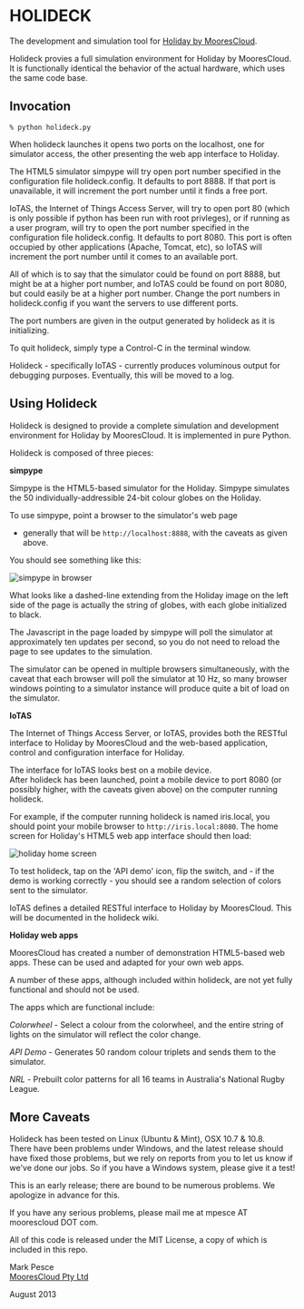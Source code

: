 HOLIDECK
========

The development and simulation tool for [Holiday by MooresCloud](http://holiday.moorescloud.com).

Holideck provies a full simulation environment for Holiday by MooresCloud.
It is functionally identical the behavior of the actual hardware, which
uses the same code base.

Invocation
----------

`% python holideck.py`

When holideck launches it opens two ports on the localhost, one for 
simulator access, the other presenting the web app interface to Holiday. 

The HTML5 simulator simpype will try open port number specified
in the configuration file holideck.config. It defaults to port 8888. 
If that port is unavailable, it will increment the port number
until it finds a free port.

IoTAS, the Internet of Things Access Server, will
try to open port 80 (which is only possible if python has been
run with root privleges), or if running as a user program, will 
try to open the port number specified in the configuration file
holideck.config.  It defaults to port 8080. This port is often occupied by other
applications (Apache, Tomcat, etc), so IoTAS will increment the port
number until it comes to an available port.

All of which is to say that the simulator could be found on port 8888,
but might be at a higher port number, and IoTAS could be found on
port 8080, but could easily be at a higher port number. Change the port
numbers in holideck.config if you want the servers to use different ports.

The port numbers are given in the output generated by holideck as
it is initializing.

To quit holideck, simply type a Control-C in the terminal window.

Holideck - specifically IoTAS - currently produces voluminous output
for debugging purposes. Eventually, this will be moved to a log.


Using Holideck
--------------

Holideck is designed to provide a complete simulation and development
environment for Holiday by MooresCloud.  It is implemented in pure
Python.

Holideck is composed of three pieces:

**simpype**

Simpype is the HTML5-based simulator for the Holiday.  Simpype 
simulates the 50 individually-addressible 24-bit colour globes
on the Holiday.

To use simpype, point a browser to the simulator's web page 
- generally that will be `http://localhost:8888`, with the caveats
as given above.

You should see something like this:

![simpype in browser](http://dev.moorescloud.com/wp-content/uploads/2013/08/simpype.jpg)

What looks like a dashed-line extending from the Holiday image on the left
side of the page is actually the string of globes, with each globe
initialized to black.

The Javascript in the page loaded by simpype will poll the simulator
at approximately ten updates per second, so you do not need to reload
the page to see updates to the simulation.

The simulator can be opened in multiple browsers simultaneously,
with the caveat that each browser will poll the simulator at 
10 Hz, so many browser windows pointing to a simulator instance
will produce quite a bit of load on the simulator.

**IoTAS**

The Internet of Things Access Server, or IoTAS, provides both the 
RESTful interface to Holiday by MooresCloud and the web-based
application, control and configuration interface for Holiday.

The interface for IoTAS looks best on a mobile device.  
After holideck has been launched, point a mobile device to port
8080 (or possibly higher, with the caveats given above) on the 
computer running holideck.  

For example, if the computer running holideck is named 
iris.local, you should point your mobile browser to 
`http://iris.local:8080`.  The home screen
for Holiday's HTML5 web app interface should then load:

![holiday home screen](http://dev.moorescloud.com/wp-content/uploads/2013/08/holideck-home.jpg)

To test holideck, tap on the 'API demo' icon, flip the switch, and - 
if the demo is working correctly - you should see a random selection
of colors sent to the simulator.

IoTAS defines a detailed RESTful interface to Holiday by MooresCloud.
This will be documented in the holideck wiki.

**Holiday web apps**

MooresCloud has created a number of demonstration HTML5-based
web apps. These can be used and adapted for your own web apps.  

A number of these apps, although included within holideck, are not
yet fully functional and should not be used. 

The apps which are functional include:

*Colorwheel* - Select a colour from the colorwheel, and the entire
string of lights on the simulator will reflect the color change.

*API Demo* - Generates 50 random colour triplets and sends them 
to the simulator.

*NRL* - Prebuilt color patterns for all 16 teams in Australia's
National Rugby League.


More Caveats
------------

Holideck has been tested on Linux (Ubuntu & Mint), OSX 10.7 & 10.8.  
There have been problems under Windows, and the latest release should have
fixed those problems, but we rely on reports from you to let us know
if we've done our jobs.  So if you have a Windows system, please
give it a test!

This is an early release; there are bound to be numerous problems. We
apologize in advance for this.

If you have any serious problems, please mail me at mpesce AT moorescloud DOT com.

All of this code is released under the MIT License, a copy of which 
is included in this repo.

Mark Pesce  
[MooresCloud Pty Ltd](http://moorescloud.com)

August 2013
